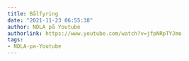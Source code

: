 ```yaml
---
title: Bålfyring
date: "2021-11-23 06:55:38"
author: NDLA på Youtube
authorlink: https://www.youtube.com/watch?v=jfpNRpTYJmo
tags:
- NDLA-pa-Youtube
---
```

